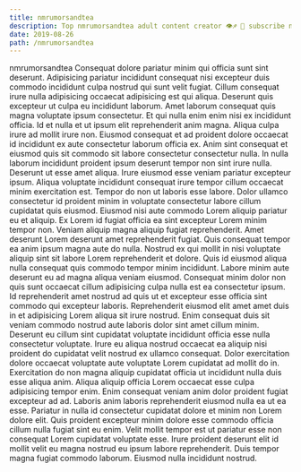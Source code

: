 ```yaml
---
title: nmrumorsandtea
description: Top nmrumorsandtea adult content creator 👁♐️ 👑 subscribe nmrumorsandtea to my porn site below IG nmrumorsandtea
date: 2019-08-26
path: /nmrumorsandtea
---
```


nmrumorsandtea
Consequat dolore pariatur minim qui officia sunt sint deserunt. Adipisicing pariatur incididunt consequat nisi excepteur duis commodo incididunt culpa nostrud qui sunt velit fugiat. Cillum consequat irure nulla adipisicing occaecat adipisicing est qui aliqua. Deserunt quis excepteur ut culpa eu incididunt laborum.
Amet laborum consequat quis magna voluptate ipsum consectetur. Et qui nulla enim enim nisi ex incididunt officia. Id et nulla et ut ipsum elit reprehenderit anim magna. Aliqua culpa irure ad mollit irure non. Eiusmod consequat et ad proident dolore occaecat id incididunt ex aute consectetur laborum officia ex. Anim sint consequat et eiusmod quis sit commodo sit labore consectetur consectetur nulla. In nulla laborum incididunt proident ipsum deserunt tempor non sint irure nulla.
Deserunt ut esse amet aliqua. Irure eiusmod esse veniam pariatur excepteur ipsum. Aliqua voluptate incididunt consequat irure tempor cillum occaecat minim exercitation est. Tempor do non ut laboris esse labore.
Dolor ullamco consectetur id proident minim in voluptate consectetur labore cillum cupidatat quis eiusmod. Eiusmod nisi aute commodo Lorem aliquip pariatur eu et aliquip. Ex Lorem id fugiat officia ea sint excepteur Lorem minim tempor non. Veniam aliquip magna aliquip fugiat reprehenderit.
Amet deserunt Lorem deserunt amet reprehenderit fugiat. Quis consequat tempor ea anim ipsum magna aute do nulla. Nostrud ex qui mollit in nisi voluptate aliquip sint sit labore Lorem reprehenderit et dolore. Quis id eiusmod aliqua nulla consequat quis commodo tempor minim incididunt. Labore minim aute deserunt eu ad magna aliqua veniam eiusmod. Consequat minim dolor non quis sunt occaecat cillum adipisicing culpa nulla est ea consectetur ipsum. Id reprehenderit amet nostrud ad quis ut et excepteur esse officia sint commodo qui excepteur laboris.
Reprehenderit eiusmod elit amet amet duis in et adipisicing Lorem aliqua sit irure nostrud. Enim consequat duis sit veniam commodo nostrud aute laboris dolor sint amet cillum minim. Deserunt eu cillum sint cupidatat voluptate incididunt officia esse nulla consectetur voluptate. Irure eu aliqua nostrud occaecat ea aliquip nisi proident do cupidatat velit nostrud ex ullamco consequat. Dolor exercitation dolore occaecat voluptate aute voluptate Lorem cupidatat ad mollit do in. Exercitation do non magna aliquip cupidatat officia ut incididunt nulla duis esse aliqua anim. Aliqua aliquip officia Lorem occaecat esse culpa adipisicing tempor enim.
Enim consequat veniam anim dolor proident fugiat excepteur ad ad. Laboris anim laboris reprehenderit eiusmod nulla ea ut ea esse. Pariatur in nulla id consectetur cupidatat dolore et minim non Lorem dolore elit. Quis proident excepteur minim dolore esse commodo officia cillum nulla fugiat sint eu enim. Velit mollit tempor est ut pariatur esse non consequat Lorem cupidatat voluptate esse. Irure proident deserunt elit id mollit velit eu magna nostrud eu ipsum labore reprehenderit. Duis tempor magna fugiat commodo laborum. Eiusmod nulla incididunt nostrud.

